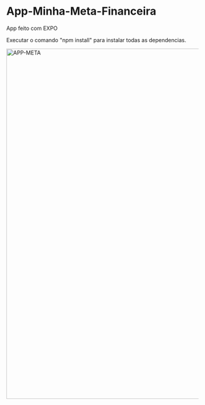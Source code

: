 # App-Minha-Meta-Financeira

App feito com EXPO

Executar o comando "npm install" para instalar todas as dependencias.



<img width="916" alt="APP-META" src="https://user-images.githubusercontent.com/50953839/170344756-725fec7b-e6c6-4227-87ac-a12670d67dad.png">
